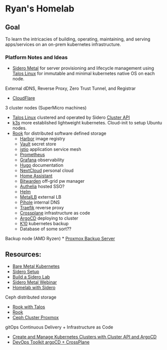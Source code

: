 # Ryan's Homelab

## Goal
To learn the intricacies of building, operating, maintaining, and serving apps/services on an on-prem kubernetes infrastructure.

### Platform Notes and Ideas

* [Sidero Metal](https://www.sidero.dev/) for server provisioning and lifecycle management using [Talos Linux](https://www.talos.dev/) for immutable and minimal kubernetes native OS on each node.

External dDNS, Reverse Proxy, Zero Trust Tunnel, and Registrar
* [CloudFlare](https://dash.cloudflare.com/f)

3 cluster nodes (SuperMicro machines)   
* [Talos Linux](https://www.talos.dev/) clustered and operated by Sidero [Cluster API](https://cluster-api.sigs.k8s.io/)
* [k3s](https://k3s.io) more established lightweight kubernetes. Cloud-init to setup Ubuntu nodes.
* [Rook](https://www.talos.dev/v1.0/kubernetes-guides/configuration/ceph-with-rook/) for distributed software defined storage
    * [Harbor](https://goharbor.io/) image registry
    * [Vault](https://www.vaultproject.io/) secret store
    * [istio](https://istio.io/) application service mesh
    * [Prometheus](https://prometheus.io/)
    * [Grafana](https://grafana.com/) observability
    * [Hugo](https://gohugo.io/) documentation
    * [NextCloud](https://nextcloud.com/) personal cloud
    * [Home Assistant](https://www.home-assistant.io/)
    * [Bitwarden](https://bitwarden.com/) off-grid pw manager
    * [Authelia](https://www.authelia.com/docs/) hosted SSO?
    * [Helm](https://helm.sh)
    * [MetalLB](https://metallb.universe.tf/installation/) external LB
    * [Pihole](https://pi-hole.net) internal DNS
    * [Traefik](https://doc.traefik.io/traefik/providers/kubernetes-ingress/) reverse proxy
    * [Crossplane](https://crossplane.io/) infrastructure as code
    * [ArgoCD](https://argo-cd.readthedocs.io/en/stable/) deploying to cluster
    * [K10](https://www.youtube.com/watch?v=01qcYSck1c4) kubernetes backup
    * Database of some sort??

Backup node (AMD Ryzen)
    * [Proxmox Backup Server](https://pbs.proxmox.com/wiki/index.php/Main_Page)

## Resources:
* [Bare Metal Kubernetes](https://www.youtube.com/watch?v=XmgIlq2gEsg&t=781)
* [Sidero Setup](https://www.sidero.dev/v0.5/getting-started/prereq-kubernetes/)
* [Build a Sidero Lab](https://itnext.io/build-kubernetes-clusters-using-sidero-metal-talos-linux-on-raspberry-pi-54a9961a7d4c)
* [Sidero Metal Webinar](https://www.youtube.com/watch?v=hPuu5mgIl2M)
* [Homelab with Sidero](https://www.youtube.com/watch?v=ZbXwTXSI9lk)

Ceph distributed storage
* [Rook with Talos](https://www.talos.dev/v1.0/kubernetes-guides/configuration/ceph-with-rook/)
* [Rook](https://rook.io/docs/rook/v1.9/ceph-storage.html)
* [Ceph Cluster Proxmox](https://pve.proxmox.com/wiki/Deploy_Hyper-Converged_Ceph_Cluster)

gitOps Continuous Delivery + Infrastructure as Code
* [Create and Manage Kubernetes Clusters with Cluster API and ArgoCD](https://piotrminkowski.com/2021/12/03/create-kubernetes-clusters-with-cluster-api-and-argocd/)
* [DevOps Toolkit argoCD + CrossPlane](https://www.youtube.com/watch?v=yrj4lmScKHQ&t=216s)